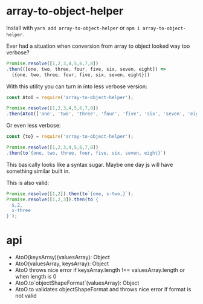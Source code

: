 # array-to-object-helper
Install with `yarn add array-to-object-helper` or `npm i array-to-object-helper`.

Ever had a situation when conversion from array to object looked way too verbose?

```js
Promise.resolve([1,2,3,4,5,6,7,8])
.then(([one, two, three, four, five, six, seven, eight]) => 
  ({one, two, three, four, five, six, seven, eight}))
```

With this utility you can turn in into less verbose version:
```js
const AtoO = require('array-to-object-helper');

Promise.resolve([1,2,3,4,5,6,7,8])
.then(AtoO(['one', 'two', 'three', 'four', 'five', 'six', 'seven', 'eight']))
```

Or even less verbose:
```js
const {to} = require('array-to-object-helper');

Promise.resolve([1,2,3,4,5,6,7,8])
.then(to`{one, two, three, four, five, six, seven, eight}`)
```
This basically looks like a syntax sugar. Maybe one day js will have something similar built in.

This is also valid:
```js
Promise.resolve([1,2]).then(to`{one, x-two,}`);
Promise.resolve([1,2,3]).then(to`{
  $,2,
  x-three
}`);
```

# api
- AtoO(keysArray)(valuesArray): Object
- AtoO(valuesArray, keysArray): Object
- AtoO throws nice error if keysArray.length !== valuesArray.length or when length is 0
- AtoO.to\`objectShapeFormat\`(valuesArray): Object
- AtoO.to validates objectShapeFormat and throws nice error if format is not valid